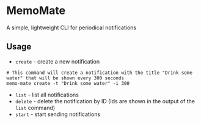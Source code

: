 # MemoMate
A simple, lightweight CLI for periodical notifications

## Usage
- `create` - create a new notification
```shell
# This command will create a notification with the title "Drink some water" that will be shown every 300 seconds
memo-mate create -t "Drink some water" -i 300
```

- `list` - list all notifications
- `delete` - delete the notification by ID (Ids are shown in the output of the `list` command)
- `start` - start sending notifications
